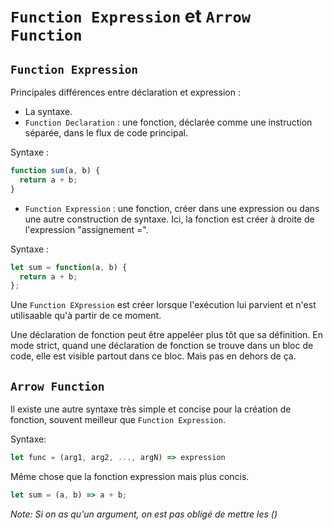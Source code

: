 # `Function Expression` et `Arrow Function`

## `Function Expression`

Principales différences entre déclaration et expression :

-   La syntaxe.
-   `Function Declaration` : une fonction, déclarée comme une instruction séparée, dans le flux de code principal.

Syntaxe :

```javascript
function sum(a, b) {
  return a + b;
}
```

-   `Function Expression` : une fonction, créer dans une expression ou dans une autre construction de syntaxe. Ici, la fonction est créer à droite de l'expression "assignement =".

Syntaxe :

```javascript
let sum = function(a, b) {
  return a + b;
};
```

Une `Function EXpression` est créer lorsque l'exécution lui parvient et n'est utilisaable qu'à partir de ce moment.

Une déclaration de fonction peut être appeléer plus tôt que sa définition. En mode strict, quand une déclaration de fonction se trouve dans un bloc de code, elle est visible partout dans ce bloc. Mais pas en dehors de ça.

## `Arrow Function`

Il existe une autre syntaxe très simple et concise pour la création de fonction, souvent meilleur que `Function Expression`.

Syntaxe:

```javascript
let func = (arg1, arg2, ..., argN) => expression
```

Même chose que la fonction expression mais plus concis.

```javascript
let sum = (a, b) => a + b;
```

_Note: Si on as qu'un argument, on est pas obligé de mettre les ()_
